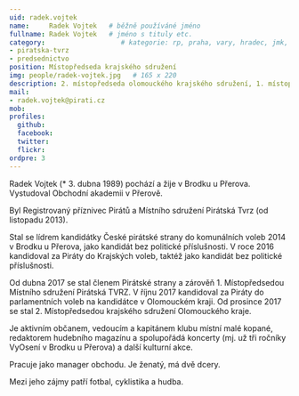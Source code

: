 ```yaml
---
uid: radek.vojtek
name:     Radek Vojtek   # běžně používáné jméno
fullname: Radek Vojtek   # jméno s tituly etc.
category:                   # kategorie: rp, praha, vary, hradec, jmk, senat
- piratska-tvrz
- predsednictvo
position: Místopředseda krajského sdružení
img: people/radek-vojtek.jpg   # 165 x 220
description: 2. místopředseda olomouckého krajského sdružení, 1. místopředseda místního sdružení Pirátská tvrz           # kratký popis, max 160 znaků
mail:
- radek.vojtek@pirati.cz 
mob:        
profiles:
  github:                 
  facebook:       
  twitter:      
  flickr:           
ordpre: 3  
---
```

Radek Vojtek (* 3. dubna 1989) pochází a žije v Brodku u Přerova. Vystudoval Obchodní akademii v Přerově. 

Byl Registrovaný příznivec Pirátů a Místního sdružení Pirátská Tvrz (od listopadu 2013).

Stal se lídrem kandidátky České pirátské strany do komunálních voleb 2014 v Brodku u Přerova, jako kandidát bez politické příslušnosti. V roce 2016 kandidoval za Piráty do Krajských voleb, taktéž jako kandidát bez politické příslušnosti.

Od dubna 2017 se stal členem Pirátské strany a zárověň 1. Místopředsedou Místního sdružení Pirátská TVRZ. V říjnu 2017 kandidoval za Piráty do parlamentních voleb na kandidátce v Olomouckém kraji. Od prosince 2017 se stal 2. Místopředsedou krajského sdružení Olomouckého kraje.

Je aktivním občanem, vedoucím a kapitánem klubu místní malé kopané, redaktorem hudebního magazínu a spolupořádá koncerty (mj. už tři ročníky VyOsení v Brodku u Přerova) a další kulturní akce. 

Pracuje jako manager obchodu. Je ženatý, má dvě dcery. 

Mezi jeho zájmy patří fotbal, cyklistika a hudba.